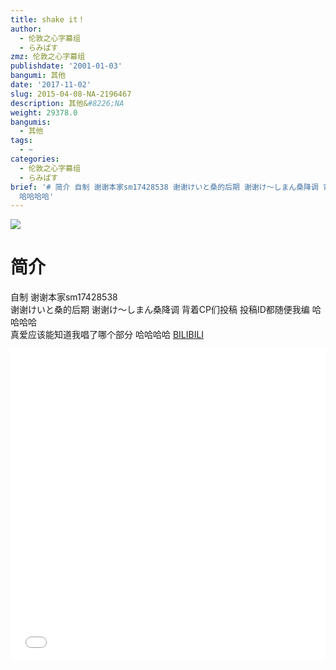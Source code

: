 ```yaml
---
title: shake it！
author:
  - 伦敦之心字幕组
  - らみぱす
zmz: 伦敦之心字幕组
publishdate: '2001-01-03'
bangumi: 其他
date: '2017-11-02'
slug: 2015-04-08-NA-2196467
description: 其他&#8226;NA
weight: 29378.0
bangumis:
  - 其他
tags:
  - ~
categories:
  - 伦敦之心字幕组
  - らみぱす
brief: '# 简介 自制 谢谢本家sm17428538 谢谢けいと桑的后期 谢谢け～しまん桑降调 背着CP们投稿 投稿ID都随便我编 哈哈哈哈 真爱应该能知道我唱了哪个部分
  哈哈哈哈'
---
```

![](https://i.imgur.com/fPkW61Y.png)
# 简介  
自制 谢谢本家sm17428538    
谢谢けいと桑的后期    谢谢け～しまん桑降调
背着CP们投稿 投稿ID都随便我编   哈哈哈哈   
真爱应该能知道我唱了哪个部分  哈哈哈哈 
  [BILIBILI](https://www.bilibili.com/video/av2196467/)

<div class="vcontainer">  <iframe class='video' src="//www.bilibili.com/blackboard/player.html?aid=2196467" width="100%" height="500" frameborder="0" allowfullscreen="allowfullscreen"></iframe></div>
